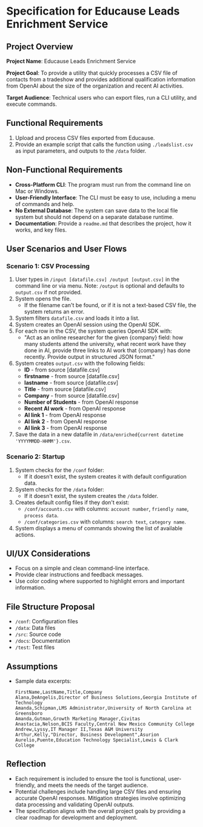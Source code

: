 # Specification for Educause Leads Enrichment Service

## Project Overview

**Project Name**: Educause Leads Enrichment Service

**Project Goal**: To provide a utility that quickly processes a CSV file of contacts from a tradeshow and provides additional qualification information from OpenAI about the size of the organization and recent AI activities.

**Target Audience**: Technical users who can export files, run a CLI utility, and execute commands.

## Functional Requirements

1. Upload and process CSV files exported from Educause.
2. Provide an example script that calls the function using `./leadslist.csv` as input parameters, and outputs to the `/data` folder.

## Non-Functional Requirements

- **Cross-Platform CLI**: The program must run from the command line on Mac or Windows.
- **User-Friendly Interface**: The CLI must be easy to use, including a menu of commands and help.
- **No External Database**: The system can save data to the local file system but should not depend on a separate database runtime.
- **Documentation**: Provide a `readme.md` that describes the project, how it works, and key files.

## User Scenarios and User Flows

### Scenario 1: CSV Processing

1. User types in `/input [datafile.csv] /output [output.csv]` in the command line or via menu. Note: `/output` is optional and defaults to `output.csv` if not provided.
2. System opens the file.
   - If the filename can't be found, or if it is not a text-based CSV file, the system returns an error.
3. System filters `datafile.csv` and loads it into a list.
4. System creates an OpenAI session using the OpenAI SDK.
5. For each row in the CSV, the system queries OpenAI SDK with:
   - "Act as an online researcher for the given {company} field: how many students attend the university, what recent work have they done in AI, provide three links to AI work that {company} has done recently. Provide output in structured JSON format."
6. System creates `output.csv` with the following fields:
   - **ID** - from source [datafile.csv]
   - **firstname** - from source [datafile.csv]
   - **lastname** - from source [datafile.csv]
   - **Title** - from source [datafile.csv]
   - **Company** - from source [datafile.csv]
   - **Number of Students** - from OpenAI response
   - **Recent AI work** - from OpenAI response
   - **AI link 1** - from OpenAI response
   - **AI link 2** - from OpenAI response
   - **AI link 3** - from OpenAI response
7. Save the data in a new datafile in `/data/enriched{current datetime 'YYYYMMDD-HHMM'}.csv`.

### Scenario 2: Startup

1. System checks for the `/conf` folder:
   - If it doesn't exist, the system creates it with default configuration data.
2. System checks for the `/data` folder:
   - If it doesn't exist, the system creates the `/data` folder.
3. Creates default config files if they don't exist:
   - `/conf/accounts.csv` with columns: `account number`, `friendly name`, `process data`.
   - `/conf/categories.csv` with columns: `search text`, `category name`.
4. System displays a menu of commands showing the list of available actions.

## UI/UX Considerations

- Focus on a simple and clean command-line interface.
- Provide clear instructions and feedback messages.
- Use color coding where supported to highlight errors and important information.

## File Structure Proposal

- `/conf`: Configuration files
- `/data`: Data files
- `/src`: Source code
- `/docs`: Documentation
- `/test`: Test files

## Assumptions

- Sample data excerpts:
  ```
  FirstName,LastName,Title,Company
  Alana,DeAngelis,Director of Business Solutions,Georgia Institute of Technology
  Amanda,Schipman,LMS Administrator,University of North Carolina at Greensboro
  Amanda,Gutman,Growth Marketing Manager,Civitas
  Anastacia,Nelson,BCIS Faculty,Central New Mexico Community College
  Andrew,Lyssy,IT Manager II,Texas A&M University
  Arthur,Kelly,"Director, Business Development",Asurion
  Aurelio,Puente,Education Technology Specialist,Lewis & Clark College
  ```

## Reflection

- Each requirement is included to ensure the tool is functional, user-friendly, and meets the needs of the target audience.
- Potential challenges include handling large CSV files and ensuring accurate OpenAI responses. Mitigation strategies involve optimizing data processing and validating OpenAI outputs.
- The specification aligns with the overall project goals by providing a clear roadmap for development and deployment.
